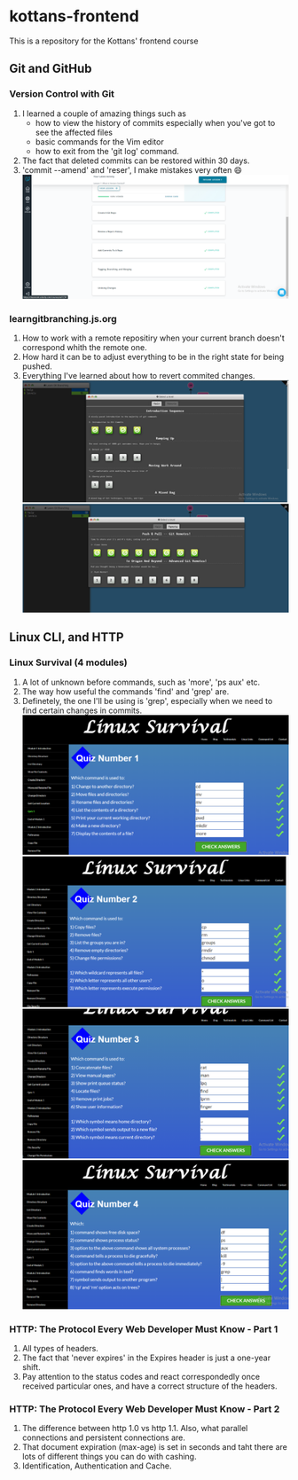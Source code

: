 # kottans-frontend
This is a repository for the Kottans' frontend course
## Git and GitHub
### Version Control with Git
1. I learned a couple of amazing things such as
   - how to view the history of commits especially when you've got to see the affected files
   - basic commands for the Vim editor
   - how to exit from the 'git log' command.
2. The fact that deleted commits can be restored within 30 days.
3. 'commit --amend' and 'reser', I make mistakes very often :smile:
![alt text](https://github.com/IGrynenko/kottans-frontend/blob/main/git_and_github/version_control_with_git.png "Version Control with Git")
### learngitbranching.js.org
1. How to work with a remote repositiry when your current branch doesn't correspond whith the remote one.
2. How hard it can be to adjust everything to be in the right state for being pushed.
3. Everything I've learned about how to revert commited changes.
![alt text](https://github.com/IGrynenko/kottans-frontend/blob/main/git_and_github/learngitbranching_intro_sequence.png?raw=true "Main: Introduction Sequence")
![alt text](https://github.com/IGrynenko/kottans-frontend/blob/main/git_and_github/learngitbranching_push_and_pull.png?raw=true "Remote: Push & Pull -- Git Remotes")
## Linux CLI, and HTTP
### Linux Survival (4 modules)
1. A lot of unknown before commands, such as 'more', 'ps aux' etc.
2. The way how useful the commands 'find' and 'grep' are.
3. Definetely, the one I'll be using is 'grep', especially when we need to find certain changes in commits.
![alt text](https://github.com/IGrynenko/kottans-frontend/blob/main/task_linux_cli/linux-survival-1.png?raw=true "Linux Survival 1")
![alt text](https://github.com/IGrynenko/kottans-frontend/blob/main/task_linux_cli/linux-survival-2.png?raw=true "Linux Survival 2")
![alt text](https://github.com/IGrynenko/kottans-frontend/blob/main/task_linux_cli/linux-survival-3.png?raw=true "Linux Survival 3")
![alt text](https://github.com/IGrynenko/kottans-frontend/blob/main/task_linux_cli/linux-survival-4.png?raw=true "Linux Survival 4")
### HTTP: The Protocol Every Web Developer Must Know - Part 1
1. All types of headers.
2. The fact that 'never expires' in the Expires header is just a one-year shift.
3. Pay attention to the status codes and react correspondedly once received particular ones, and have a correct structure of the headers.
### HTTP: The Protocol Every Web Developer Must Know - Part 2
1. The difference between http 1.0 vs http 1.1. Also, what parallel connections and persistent connections are.
2. That document expiration (max-age) is set in seconds and taht there are lots of different things you can do with cashing.
3. Identification, Authentication and Cache.
